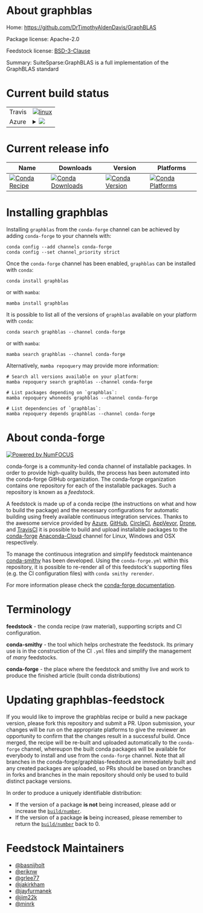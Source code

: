 About graphblas
===============

Home: https://github.com/DrTimothyAldenDavis/GraphBLAS

Package license: Apache-2.0

Feedstock license: [BSD-3-Clause](https://github.com/conda-forge/graphblas-feedstock/blob/main/LICENSE.txt)

Summary: SuiteSparse:GraphBLAS is a full implementation of the GraphBLAS standard

Current build status
====================


<table><tr>
    <td>Travis</td>
    <td>
      <a href="https://app.travis-ci.com/conda-forge/graphblas-feedstock">
        <img alt="linux" src="https://img.shields.io/travis/com/conda-forge/graphblas-feedstock/main.svg?label=Linux">
      </a>
    </td>
  </tr>
    
  <tr>
    <td>Azure</td>
    <td>
      <details>
        <summary>
          <a href="https://dev.azure.com/conda-forge/feedstock-builds/_build/latest?definitionId=8464&branchName=main">
            <img src="https://dev.azure.com/conda-forge/feedstock-builds/_apis/build/status/graphblas-feedstock?branchName=main">
          </a>
        </summary>
        <table>
          <thead><tr><th>Variant</th><th>Status</th></tr></thead>
          <tbody><tr>
              <td>linux_64</td>
              <td>
                <a href="https://dev.azure.com/conda-forge/feedstock-builds/_build/latest?definitionId=8464&branchName=main">
                  <img src="https://dev.azure.com/conda-forge/feedstock-builds/_apis/build/status/graphblas-feedstock?branchName=main&jobName=linux&configuration=linux_64_" alt="variant">
                </a>
              </td>
            </tr><tr>
              <td>linux_aarch64</td>
              <td>
                <a href="https://dev.azure.com/conda-forge/feedstock-builds/_build/latest?definitionId=8464&branchName=main">
                  <img src="https://dev.azure.com/conda-forge/feedstock-builds/_apis/build/status/graphblas-feedstock?branchName=main&jobName=linux&configuration=linux_aarch64_" alt="variant">
                </a>
              </td>
            </tr><tr>
              <td>linux_ppc64le</td>
              <td>
                <a href="https://dev.azure.com/conda-forge/feedstock-builds/_build/latest?definitionId=8464&branchName=main">
                  <img src="https://dev.azure.com/conda-forge/feedstock-builds/_apis/build/status/graphblas-feedstock?branchName=main&jobName=linux&configuration=linux_ppc64le_" alt="variant">
                </a>
              </td>
            </tr><tr>
              <td>osx_64</td>
              <td>
                <a href="https://dev.azure.com/conda-forge/feedstock-builds/_build/latest?definitionId=8464&branchName=main">
                  <img src="https://dev.azure.com/conda-forge/feedstock-builds/_apis/build/status/graphblas-feedstock?branchName=main&jobName=osx&configuration=osx_64_" alt="variant">
                </a>
              </td>
            </tr><tr>
              <td>osx_arm64</td>
              <td>
                <a href="https://dev.azure.com/conda-forge/feedstock-builds/_build/latest?definitionId=8464&branchName=main">
                  <img src="https://dev.azure.com/conda-forge/feedstock-builds/_apis/build/status/graphblas-feedstock?branchName=main&jobName=osx&configuration=osx_arm64_" alt="variant">
                </a>
              </td>
            </tr><tr>
              <td>win_64</td>
              <td>
                <a href="https://dev.azure.com/conda-forge/feedstock-builds/_build/latest?definitionId=8464&branchName=main">
                  <img src="https://dev.azure.com/conda-forge/feedstock-builds/_apis/build/status/graphblas-feedstock?branchName=main&jobName=win&configuration=win_64_" alt="variant">
                </a>
              </td>
            </tr>
          </tbody>
        </table>
      </details>
    </td>
  </tr>
</table>

Current release info
====================

| Name | Downloads | Version | Platforms |
| --- | --- | --- | --- |
| [![Conda Recipe](https://img.shields.io/badge/recipe-graphblas-green.svg)](https://anaconda.org/conda-forge/graphblas) | [![Conda Downloads](https://img.shields.io/conda/dn/conda-forge/graphblas.svg)](https://anaconda.org/conda-forge/graphblas) | [![Conda Version](https://img.shields.io/conda/vn/conda-forge/graphblas.svg)](https://anaconda.org/conda-forge/graphblas) | [![Conda Platforms](https://img.shields.io/conda/pn/conda-forge/graphblas.svg)](https://anaconda.org/conda-forge/graphblas) |

Installing graphblas
====================

Installing `graphblas` from the `conda-forge` channel can be achieved by adding `conda-forge` to your channels with:

```
conda config --add channels conda-forge
conda config --set channel_priority strict
```

Once the `conda-forge` channel has been enabled, `graphblas` can be installed with `conda`:

```
conda install graphblas
```

or with `mamba`:

```
mamba install graphblas
```

It is possible to list all of the versions of `graphblas` available on your platform with `conda`:

```
conda search graphblas --channel conda-forge
```

or with `mamba`:

```
mamba search graphblas --channel conda-forge
```

Alternatively, `mamba repoquery` may provide more information:

```
# Search all versions available on your platform:
mamba repoquery search graphblas --channel conda-forge

# List packages depending on `graphblas`:
mamba repoquery whoneeds graphblas --channel conda-forge

# List dependencies of `graphblas`:
mamba repoquery depends graphblas --channel conda-forge
```


About conda-forge
=================

[![Powered by
NumFOCUS](https://img.shields.io/badge/powered%20by-NumFOCUS-orange.svg?style=flat&colorA=E1523D&colorB=007D8A)](https://numfocus.org)

conda-forge is a community-led conda channel of installable packages.
In order to provide high-quality builds, the process has been automated into the
conda-forge GitHub organization. The conda-forge organization contains one repository
for each of the installable packages. Such a repository is known as a *feedstock*.

A feedstock is made up of a conda recipe (the instructions on what and how to build
the package) and the necessary configurations for automatic building using freely
available continuous integration services. Thanks to the awesome service provided by
[Azure](https://azure.microsoft.com/en-us/services/devops/), [GitHub](https://github.com/),
[CircleCI](https://circleci.com/), [AppVeyor](https://www.appveyor.com/),
[Drone](https://cloud.drone.io/welcome), and [TravisCI](https://travis-ci.com/)
it is possible to build and upload installable packages to the
[conda-forge](https://anaconda.org/conda-forge) [Anaconda-Cloud](https://anaconda.org/)
channel for Linux, Windows and OSX respectively.

To manage the continuous integration and simplify feedstock maintenance
[conda-smithy](https://github.com/conda-forge/conda-smithy) has been developed.
Using the ``conda-forge.yml`` within this repository, it is possible to re-render all of
this feedstock's supporting files (e.g. the CI configuration files) with ``conda smithy rerender``.

For more information please check the [conda-forge documentation](https://conda-forge.org/docs/).

Terminology
===========

**feedstock** - the conda recipe (raw material), supporting scripts and CI configuration.

**conda-smithy** - the tool which helps orchestrate the feedstock.
                   Its primary use is in the construction of the CI ``.yml`` files
                   and simplify the management of *many* feedstocks.

**conda-forge** - the place where the feedstock and smithy live and work to
                  produce the finished article (built conda distributions)


Updating graphblas-feedstock
============================

If you would like to improve the graphblas recipe or build a new
package version, please fork this repository and submit a PR. Upon submission,
your changes will be run on the appropriate platforms to give the reviewer an
opportunity to confirm that the changes result in a successful build. Once
merged, the recipe will be re-built and uploaded automatically to the
`conda-forge` channel, whereupon the built conda packages will be available for
everybody to install and use from the `conda-forge` channel.
Note that all branches in the conda-forge/graphblas-feedstock are
immediately built and any created packages are uploaded, so PRs should be based
on branches in forks and branches in the main repository should only be used to
build distinct package versions.

In order to produce a uniquely identifiable distribution:
 * If the version of a package **is not** being increased, please add or increase
   the [``build/number``](https://docs.conda.io/projects/conda-build/en/latest/resources/define-metadata.html#build-number-and-string).
 * If the version of a package **is** being increased, please remember to return
   the [``build/number``](https://docs.conda.io/projects/conda-build/en/latest/resources/define-metadata.html#build-number-and-string)
   back to 0.

Feedstock Maintainers
=====================

* [@basnijholt](https://github.com/basnijholt/)
* [@eriknw](https://github.com/eriknw/)
* [@grlee77](https://github.com/grlee77/)
* [@jakirkham](https://github.com/jakirkham/)
* [@jayfurmanek](https://github.com/jayfurmanek/)
* [@jim22k](https://github.com/jim22k/)
* [@minrk](https://github.com/minrk/)

